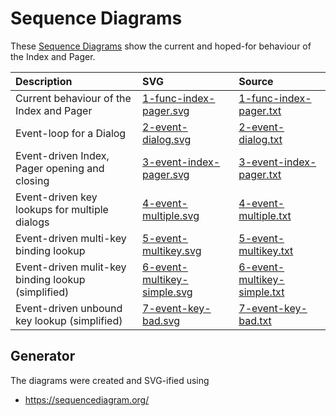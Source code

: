 # Sequence Diagrams

These [Sequence Diagrams](https://en.wikipedia.org/wiki/Sequence_diagram) show the current and hoped-for behaviour of the Index and Pager.

| Description                                        | SVG                                                                                                      | Source                                                                                                   |
| :------------------------------------------------- | :------------------------------------------------------------------------------------------------------- | :------------------------------------------------------------------------------------------------------- |
| Current behaviour of the Index and Pager           | [1-func-index-pager.svg](https://github.com/neomutt/gfx/raw/master/seq/1-func-index-pager.svg)           | [1-func-index-pager.txt](https://github.com/neomutt/gfx/raw/master/seq/1-func-index-pager.txt)           |
| Event-loop for a Dialog                            | [2-event-dialog.svg](https://github.com/neomutt/gfx/raw/master/seq/2-event-dialog.svg)                   | [2-event-dialog.txt](https://github.com/neomutt/gfx/raw/master/seq/2-event-dialog.txt)                   |
| Event-driven Index, Pager opening and closing      | [3-event-index-pager.svg](https://github.com/neomutt/gfx/raw/master/seq/3-event-index-pager.svg)         | [3-event-index-pager.txt](https://github.com/neomutt/gfx/raw/master/seq/3-event-index-pager.txt)         |
| Event-driven key lookups for multiple dialogs      | [4-event-multiple.svg](https://github.com/neomutt/gfx/raw/master/seq/4-event-multiple.svg)               | [4-event-multiple.txt](https://github.com/neomutt/gfx/raw/master/seq/4-event-multiple.txt)               |
| Event-driven multi-key binding lookup              | [5-event-multikey.svg](https://github.com/neomutt/gfx/raw/master/seq/5-event-multikey.svg)               | [5-event-multikey.txt](https://github.com/neomutt/gfx/raw/master/seq/5-event-multikey.txt)               |
| Event-driven mulit-key binding lookup (simplified) | [6-event-multikey-simple.svg](https://github.com/neomutt/gfx/raw/master/seq/6-event-multikey-simple.svg) | [6-event-multikey-simple.txt](https://github.com/neomutt/gfx/raw/master/seq/6-event-multikey-simple.txt) |
| Event-driven unbound key lookup (simplified)       | [7-event-key-bad.svg](https://github.com/neomutt/gfx/raw/master/seq/7-event-key-bad.svg)                 | [7-event-key-bad.txt](https://github.com/neomutt/gfx/raw/master/seq/7-event-key-bad.txt)                 |

## Generator

The diagrams were created and SVG-ified using

- https://sequencediagram.org/

